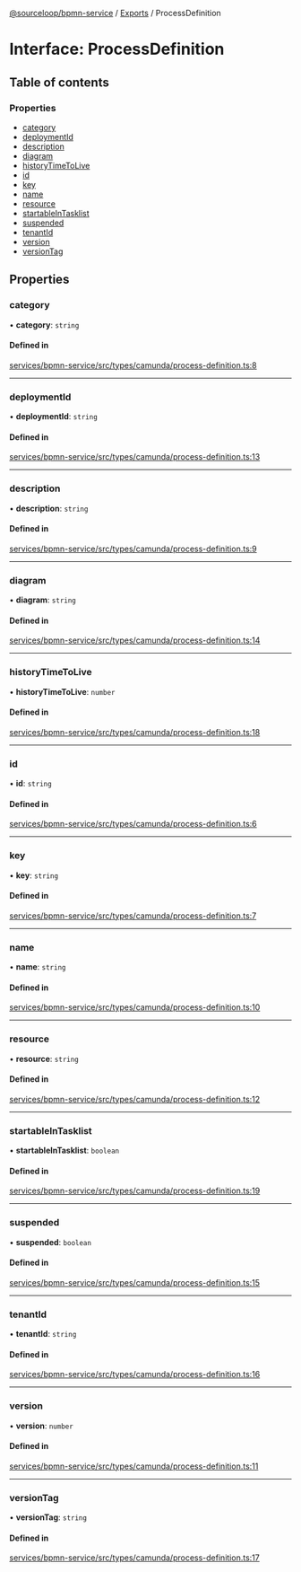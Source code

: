 [@sourceloop/bpmn-service](../README.md) / [Exports](../modules.md) / ProcessDefinition

# Interface: ProcessDefinition

## Table of contents

### Properties

- [category](ProcessDefinition.md#category)
- [deploymentId](ProcessDefinition.md#deploymentid)
- [description](ProcessDefinition.md#description)
- [diagram](ProcessDefinition.md#diagram)
- [historyTimeToLive](ProcessDefinition.md#historytimetolive)
- [id](ProcessDefinition.md#id)
- [key](ProcessDefinition.md#key)
- [name](ProcessDefinition.md#name)
- [resource](ProcessDefinition.md#resource)
- [startableInTasklist](ProcessDefinition.md#startableintasklist)
- [suspended](ProcessDefinition.md#suspended)
- [tenantId](ProcessDefinition.md#tenantid)
- [version](ProcessDefinition.md#version)
- [versionTag](ProcessDefinition.md#versiontag)

## Properties

### category

• **category**: `string`

#### Defined in

[services/bpmn-service/src/types/camunda/process-definition.ts:8](https://github.com/sourcefuse/loopback4-microservice-catalog/blob/93a7f917/services/bpmn-service/src/types/camunda/process-definition.ts#L8)

___

### deploymentId

• **deploymentId**: `string`

#### Defined in

[services/bpmn-service/src/types/camunda/process-definition.ts:13](https://github.com/sourcefuse/loopback4-microservice-catalog/blob/93a7f917/services/bpmn-service/src/types/camunda/process-definition.ts#L13)

___

### description

• **description**: `string`

#### Defined in

[services/bpmn-service/src/types/camunda/process-definition.ts:9](https://github.com/sourcefuse/loopback4-microservice-catalog/blob/93a7f917/services/bpmn-service/src/types/camunda/process-definition.ts#L9)

___

### diagram

• **diagram**: `string`

#### Defined in

[services/bpmn-service/src/types/camunda/process-definition.ts:14](https://github.com/sourcefuse/loopback4-microservice-catalog/blob/93a7f917/services/bpmn-service/src/types/camunda/process-definition.ts#L14)

___

### historyTimeToLive

• **historyTimeToLive**: `number`

#### Defined in

[services/bpmn-service/src/types/camunda/process-definition.ts:18](https://github.com/sourcefuse/loopback4-microservice-catalog/blob/93a7f917/services/bpmn-service/src/types/camunda/process-definition.ts#L18)

___

### id

• **id**: `string`

#### Defined in

[services/bpmn-service/src/types/camunda/process-definition.ts:6](https://github.com/sourcefuse/loopback4-microservice-catalog/blob/93a7f917/services/bpmn-service/src/types/camunda/process-definition.ts#L6)

___

### key

• **key**: `string`

#### Defined in

[services/bpmn-service/src/types/camunda/process-definition.ts:7](https://github.com/sourcefuse/loopback4-microservice-catalog/blob/93a7f917/services/bpmn-service/src/types/camunda/process-definition.ts#L7)

___

### name

• **name**: `string`

#### Defined in

[services/bpmn-service/src/types/camunda/process-definition.ts:10](https://github.com/sourcefuse/loopback4-microservice-catalog/blob/93a7f917/services/bpmn-service/src/types/camunda/process-definition.ts#L10)

___

### resource

• **resource**: `string`

#### Defined in

[services/bpmn-service/src/types/camunda/process-definition.ts:12](https://github.com/sourcefuse/loopback4-microservice-catalog/blob/93a7f917/services/bpmn-service/src/types/camunda/process-definition.ts#L12)

___

### startableInTasklist

• **startableInTasklist**: `boolean`

#### Defined in

[services/bpmn-service/src/types/camunda/process-definition.ts:19](https://github.com/sourcefuse/loopback4-microservice-catalog/blob/93a7f917/services/bpmn-service/src/types/camunda/process-definition.ts#L19)

___

### suspended

• **suspended**: `boolean`

#### Defined in

[services/bpmn-service/src/types/camunda/process-definition.ts:15](https://github.com/sourcefuse/loopback4-microservice-catalog/blob/93a7f917/services/bpmn-service/src/types/camunda/process-definition.ts#L15)

___

### tenantId

• **tenantId**: `string`

#### Defined in

[services/bpmn-service/src/types/camunda/process-definition.ts:16](https://github.com/sourcefuse/loopback4-microservice-catalog/blob/93a7f917/services/bpmn-service/src/types/camunda/process-definition.ts#L16)

___

### version

• **version**: `number`

#### Defined in

[services/bpmn-service/src/types/camunda/process-definition.ts:11](https://github.com/sourcefuse/loopback4-microservice-catalog/blob/93a7f917/services/bpmn-service/src/types/camunda/process-definition.ts#L11)

___

### versionTag

• **versionTag**: `string`

#### Defined in

[services/bpmn-service/src/types/camunda/process-definition.ts:17](https://github.com/sourcefuse/loopback4-microservice-catalog/blob/93a7f917/services/bpmn-service/src/types/camunda/process-definition.ts#L17)
